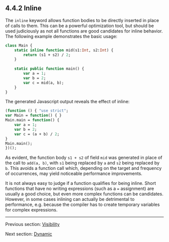 ## 4.4.2 Inline

The `inline` keyword allows function bodies to be directly inserted in place of calls to them. This can be a powerful optimization tool, but should be used judiciously as not all functions are good candidates for inline behavior. The following example demonstrates the basic usage:

```haxe
class Main {
	static inline function mid(s1:Int, s2:Int) {
		return (s1 + s2) / 2;
	}
	
	static public function main() {
		var a = 1;
		var b = 2;
		var c = mid(a, b);
	}
}
```

The generated Javascript output reveals the effect of inline:

```haxe
(function () { "use strict";
var Main = function() { }
Main.main = function() {
	var a = 1;
	var b = 2;
	var c = (a + b) / 2;
}
Main.main();
})();
```

As evident, the function body `s1 + s2` of field `mid` was generated in place of the call to `add(a, b)`, with `s1` being replaced by `a` and `s2` being replaced by `b`. This avoids a function call which, depending on the target and frequency of occurrences, may yield noticeable performance improvements.

It is not always easy to judge if a function qualifies for being inline. Short functions that have no writing expressions (such as a `=` assignment) are usually a good choice, but even more complex functions can be candidates. However, in some cases inlining can actually be detrimental to performance, e.g. because the compiler has to create temporary variables for complex expressions.

---

Previous section: [Visibility](visibility.md)

Next section: [Dynamic](dynamic.md)